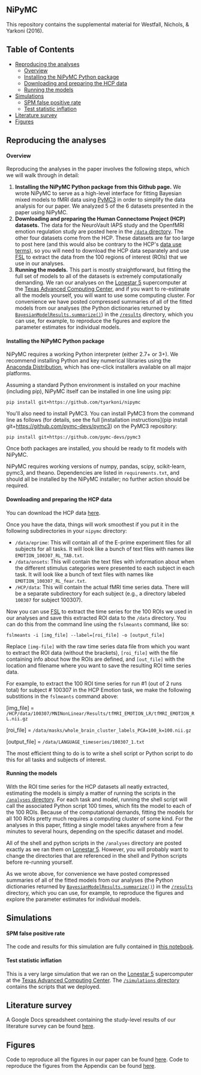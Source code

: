 NiPyMC
------
This repository contains the supplemental material for Westfall, Nichols, & Yarkoni (2016).

## Table of Contents
- [Reproducing the analyses](#reproducing-the-analyses)
    + [Overview](#overview)
    + [Installing the NiPyMC Python package](#installing-the-nipymc-python-package)
    + [Downloading and preparing the HCP data](#downloading-and-preparing-the-hcp-data)
    + [Running the models](#running-the-models)
- [Simulations](#simulations)
    + [SPM false positive rate](#spm-false-positive-rate)
    + [Test statistic inflation](#test-statistic-inflation)
- [Literature survey](#literature-survey)
- [Figures](#figures)

## Reproducing the analyses 

#### Overview

Reproducing the analyses in the paper involves the following steps, which we will walk through in detail: 

1. **Installing the NiPyMC Python package from this Github page.** We wrote NiPyMC to serve as a high-level interface for fitting Bayesian mixed models to fMRI data using [PyMC3](https://pymc-devs.github.io/pymc3/index.html) in order to simplify the data analysis for our paper. We analyzed 5 of the 6 datasets presented in the paper using NiPyMC.
2. **Downloading and preparing the Human Connectome Project (HCP) datasets.** The data for the NeuroVault IAPS study and the OpenfMRI emotion regulation study are posted here in the [`/data` directory](https://github.com/tyarkoni/nipymc/tree/master/data). The other four datasets come from the HCP. These datasets are far too large to post here (and this would also be contrary to the HCP's [data use terms](http://www.humanconnectome.org/data/data-use-terms/)), so you will need to download the HCP data separately and use [FSL](http://fsl.fmrib.ox.ac.uk/fsl/fslwiki/) to extract the data from the 100 regions of interest (ROIs) that we use in our analyses.
3. **Running the models.** This part is mostly straightforward, but fitting the full set of models to all of the datasets is extremely computationally demanding. We ran our analyses on the [Lonestar 5](https://www.tacc.utexas.edu/systems/lonestar) supercomputer at the [Texas Advanced Computing Center](https://www.tacc.utexas.edu/home), and if you want to re-estimate all the models yourself, you will want to use some computing cluster. For convenience we have posted compressed summaries of all of the fitted models from our analyses (the Python dictionaries returned by [`BayesianModelResults.summarize()`](https://github.com/tyarkoni/nipymc/blob/master/nipymc/model.py)) in the [`/results`](https://github.com/tyarkoni/nipymc/tree/master/results) directory, which you can use, for example, to reproduce the figures and explore the parameter estimates for individual models.

#### Installing the NiPyMC Python package

NiPyMC requires a working Python interpreter (either 2.7+ or 3+). We recommend installing Python and key numerical libraries using the [Anaconda Distribution](https://www.continuum.io/downloads), which has one-click installers available on all major platforms.

Assuming a standard Python environment is installed on your machine (including pip), NiPyMC itself can be installed in one line using pip:

    pip install git+https://github.com/tyarkoni/nipymc

You'll also need to install PyMC3. You can install PyMC3 from the command line as follows (for details, see the full [installation instructions](pip install git+https://github.com/pymc-devs/pymc3) on the PyMC3 repository:

    pip install git+https://github.com/pymc-devs/pymc3

Once both packages are installed, you should be ready to fit models with NiPyMC.

NiPyMC requires working versions of numpy, pandas, scipy, scikit-learn, pymc3, and theano. Dependencies are listed in `requirements.txt`, and should all be installed by the NiPyMC installer; no further action should be required.

#### Downloading and preparing the HCP data

You can download the HCP data [here](http://www.humanconnectome.org/data/).

Once you have the data, things will work smoothest if you put it in the following subdirectories in your `nipymc` directory:

- `/data/eprime`: This will contain all of the E-prime experiment files for all subjects for all tasks. It will look like a bunch of text files with names like `EMOTION_100307_RL_TAB.txt`.
- `/data/onsets`: This will contain the text files with information about when the different stimulus categories were presented to each subject in each task. It will look like a bunch of text files with names like `EMOTION_100307_RL_fear.txt`.
- `/HCP/data`: This will contain the actual fMRI time series data. There will be a separate subdirectory for each subject (e.g., a directory labeled `100307` for subject 100307).

Now you can use [FSL](http://fsl.fmrib.ox.ac.uk/fsl/fslwiki/) to extract the time series for the 100 ROIs we used in our analyses and save this extracted ROI data to the `/data` directory. You can do this from the command line using the `fslmeants` command, like so:
```
fslmeants -i [img_file] --label=[roi_file] -o [output_file]
```
Replace `[img-file]` with the raw time series data file from which you want to extract the ROI data (without the brackets), `[roi_file]` with the file containing info about how the ROIs are defined, and `[out_file]` with the location and filename where you want to save the resulting ROI time series data.

For example, to extract the 100 ROI time series for run #1 (out of 2 runs total) for subject # 100307 in the HCP Emotion task, we make the following substitions in the `fslmeants` command above:

[img_file] = 
`/HCP/data/100307/MNINonLinear/Results/tfMRI_EMOTION_LR/tfMRI_EMOTION_RL.nii.gz`

[roi_file] =
`/data/masks/whole_brain_cluster_labels_PCA=100_k=100.nii.gz`

[output_file] =
`/data/LANGUAGE_timeseries/100307_1.txt`

The most efficient thing to do is to write a shell script or Python script to do this for all tasks and subjects of interest.

#### Running the models

With the ROI time series for the HCP datasets all neatly extracted, estimating the models is simply a matter of running the scripts in the [`/analyses` directory](https://github.com/tyarkoni/nipymc/tree/master/analyses). For each task and model, running the shell script will call the associated Python script 100 times, which fits the model to each of the 100 ROIs. Because of the computational demands, fitting the models for all 100 ROIs pretty much requires a computing cluster of some kind. For the analyses in this paper, fitting a single model takes anywhere from a few minutes to several hours, depending on the specific dataset and model.

All of the shell and python scripts in the `/analyses` directory are posted exactly as we ran them on [Lonestar 5](https://www.tacc.utexas.edu/systems/lonestar). However, you will probably want to change the directories that are referenced in the shell and Python scripts before re-running yourself.

As we wrote above, for convenience we have posted compressed summaries of all of the fitted models from our analyses (the Python dictionaries returned by [`BayesianModelResults.summarize()`](https://github.com/tyarkoni/nipymc/blob/master/nipymc/model.py)) in the [`/results`](https://github.com/tyarkoni/nipymc/tree/master/results) directory, which you can use, for example, to reproduce the figures and explore the parameter estimates for individual models.

## Simulations

#### SPM false positive rate

The code and results for this simulation are fully contained in [this notebook](https://github.com/tyarkoni/nipymc/tree/master/simulations/xsim_false_positive.ipynb).

#### Test statistic inflation

This is a very large simulation that we ran on the [Lonestar 5](https://www.tacc.utexas.edu/systems/lonestar) supercomputer at the [Texas Advanced Computing Center](https://www.tacc.utexas.edu/home). The [`/simulations` directory](https://github.com/tyarkoni/nipymc/tree/master/simulations) contains the scripts that we deployed.

## Literature survey

A Google Docs spreadsheet containing the study-level results of our literature survey can be found [here](https://www.google.com/url?q=https://docs.google.com/spreadsheets/d/1KUgrEyPpDsdY0GHKirfrJSuvkAyEzO7r9y32srOCkTg/edit?usp%3Dsharing&sa=D&ust=1474344243179000&usg=AFQjCNGbPjUM3jcmhmNpPD24qxMCv4XK9Q).

## Figures

Code to reproduce all the figures in our paper can be found [here](https://github.com/tyarkoni/nipymc/tree/master/figures). Code to reproduce the figures from the Appendix can be found [here](https://github.com/tyarkoni/nipymc/tree/master/simulations/xsim_figures.R).